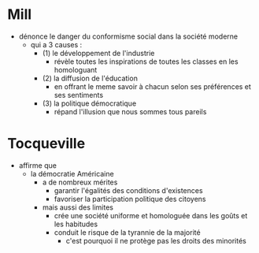 # Mill
- dénonce le danger du conformisme social dans la société moderne
  - qui a 3 causes :
    - (1) le développement de l'industrie
      - révèle toutes les inspirations de toutes les classes en les homologuant   
    - (2) la diffusion de l'éducation
      - en offrant le meme savoir à chacun selon ses préférences et ses sentiments
    - (3) la politique démocratique
      - répand l'illusion que nous sommes tous pareils   

# Tocqueville
- affirme que
  - la démocratie Américaine
    - a de nombreux mérites
      - garantir l'égalités des conditions d'existences
      - favoriser la participation politique des citoyens
    - mais aussi des limites
      - crée une société uniforme et homologuée dans les goûts et les habitudes
      - conduit le risque de la tyrannie de la majorité
        - c'est pourquoi il ne protège pas les droits des minorités  
